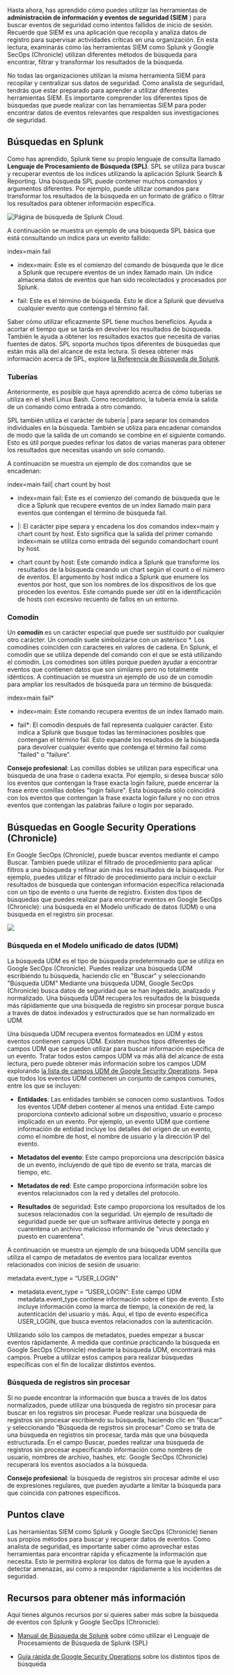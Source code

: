 
Hasta ahora, has aprendido cómo puedes utilizar las herramientas de **administración de información y eventos de seguridad (SIEM** ) para buscar eventos de seguridad como intentos fallidos de inicio de sesión. Recuerde que SIEM es una aplicación que recopila y analiza datos de registro para supervisar actividades críticas en una organización. En esta lectura, examinarás cómo las herramientas SIEM como Splunk y Google SecOps (Chronicle) utilizan diferentes métodos de búsqueda para encontrar, filtrar y transformar los resultados de la búsqueda.

No todas las organizaciones utilizan la misma herramienta SIEM para recopilar y centralizar sus datos de seguridad. Como analista de seguridad, tendrás que estar preparado para aprender a utilizar diferentes herramientas SIEM. Es importante comprender los diferentes tipos de búsquedas que puede realizar con las herramientas SIEM para poder encontrar datos de eventos relevantes que respalden sus investigaciones de seguridad.

## Búsquedas en Splunk

Como has aprendido, Splunk tiene su propio lenguaje de consulta llamado **Lenguaje de Procesamiento de Búsqueda (SPL)**. SPL se utiliza para buscar y recuperar eventos de los índices utilizando la aplicación Splunk Search & Reporting. Una búsqueda SPL puede contener muchos comandos y argumentos diferentes. Por ejemplo, puede utilizar comandos para transformar los resultados de la búsqueda en un formato de gráfico o filtrar los resultados para obtener información específica.

![Página de búsqueda de Splunk Cloud.](https://d3c33hcgiwev3.cloudfront.net/imageAssetProxy.v1/zmjvpMvASVuLzBl6p1-KJg_48cf882e1ea14f6ca2f3ceee91e1f2e1_cIW5xo7oKZMktF78z_u5eTeEJANj9wPgAG39QVCd8PDuvdrztqt2N1fJMbJOFms1QoIgAk0YNgHWjR1LQMLg__bhWqMMWmWke6kQmoWLpyxM5eVwNDyW7_2KttYjVSz2fYPCX4arj1TUHKrSfANwCU8?expiry=1761350400000&hmac=Ojurd4urXPxSTlLq8EI_GC3AsowXYYqe2KQq_mQs2UU)

A continuación se muestra un ejemplo de una búsqueda SPL básica que está consultando un índice para un evento fallido:

index=main fail 

- index=main: Este es el comienzo del comando de búsqueda que le dice a Splunk que recupere eventos de un index llamado main. Un índice almacena datos de eventos que han sido recolectados y procesados por Splunk.
    
- fail: Este es el término de búsqueda. Esto le dice a Splunk que devuelva cualquier evento que contenga el término fail.
    

Saber cómo utilizar eficazmente SPL tiene muchos beneficios. Ayuda a acortar el tiempo que se tarda en devolver los resultados de búsqueda. También le ayuda a obtener los resultados exactos que necesita de varias fuentes de datos. SPL soporta muchos tipos diferentes de búsquedas que están más allá del alcance de esta lectura. Si desea obtener más información acerca de SPL, explore [la Referencia de Búsqueda de Splunk](https://docs.splunk.com/Documentation/Splunk/9.0.2/SearchReference/UnderstandingSPLsyntax).

### **Tuberías**

Anteriormente, es posible que haya aprendido acerca de cómo tuberías se utiliza en el shell Linux Bash. Como recordatorio, la tubería envía la salida de un comando como entrada a otro comando.

SPL también utiliza el carácter de tubería | para separar los comandos individuales en la búsqueda. También se utiliza para encadenar comandos de modo que la salida de un comando se combine en el siguiente comando. Esto es útil porque puedes refinar los datos de varias maneras para obtener los resultados que necesitas usando un solo comando.

A continuación se muestra un ejemplo de dos comandos que se encadenan:

index=main fail| chart count by host

- index=main fail: Este es el comienzo del comando de búsqueda que le dice a Splunk que recupere eventos de un index llamado main para eventos que contengan el término de búsqueda fail.
    
- |: El carácter pipe separa y encadena los dos comandos index=main y chart count by host. Esto significa que la salida del primer comando index=main se utiliza como entrada del segundo comandochart count by host.
    
- chart count by host: Este comando indica a Splunk que transforme los resultados de la búsqueda creando un chart según el count o el número de eventos. El argumento by host indica a Splunk que enumere los eventos por host, que son los nombres de los dispositivos de los que proceden los eventos. Este comando puede ser útil en la identificación de hosts con excesivo recuento de fallos en un entorno.
    

### **Comodín**

Un **comodín** es un carácter especial que puede ser sustituido por cualquier otro carácter. Un comodín suele simbolizarse con un asterisco *. Los comodines coinciden con caracteres en valores de cadena. En Splunk, el comodín que se utiliza depende del comando con el que se está utilizando el comodín. Los comodines son útiles porque pueden ayudar a encontrar eventos que contienen datos que son similares pero no totalmente idénticos. A continuación se muestra un ejemplo de uso de un comodín para ampliar los resultados de búsqueda para un término de búsqueda:

index=main fail*

- index=main: Este comando recupera eventos de un index llamado main.
    
- fail*: El comodín después de fail representa cualquier carácter. Esto indica a Splunk que busque todas las terminaciones posibles que contengan el término fail. Esto expande los resultados de la búsqueda para devolver cualquier evento que contenga el término fail como "failed" o "failure".
    

**Consejo profesional**: Las comillas dobles se utilizan para especificar una búsqueda de una frase o cadena exacta. Por ejemplo, si desea buscar sólo los eventos que contengan la frase exacta login failure, puede encerrar la frase entre comillas dobles "login failure". Esta búsqueda sólo coincidirá con los eventos que contengan la frase exacta login failure y no con otros eventos que contengan las palabras failure o login por separado.

## Búsquedas en Google Security Operations (Chronicle)

En Google SecOps (Chronicle), puede buscar eventos mediante el campo Buscar. También puede utilizar el filtrado de procedimiento para aplicar filtros a una búsqueda y refinar aún más los resultados de la búsqueda. Por ejemplo, puedes utilizar el filtrado de procedimiento para incluir o excluir resultados de búsqueda que contengan información específica relacionada con un tipo de evento o una fuente de registro. Existen dos tipos de búsquedas que puedes realizar para encontrar eventos en Google SecOps (Chronicle): una búsqueda en el Modelo unificado de datos (UDM) o una búsqueda en el registro sin procesar.

![](https://d3c33hcgiwev3.cloudfront.net/imageAssetProxy.v1/_f2c6abf5fc9e4246ba4225efa90979f1_GoogleSecOpsLogo.png?expiry=1761350400000&hmac=CvT3IB9iuAipk_vJ7UAOdD4eNL-AHtt54IRoXxXnGc4)

### **Búsqueda en el Modelo unificado de datos (UDM)**

La búsqueda UDM es el tipo de búsqueda predeterminado que se utiliza en Google SecOps (Chronicle). Puedes realizar una búsqueda UDM escribiendo tu búsqueda, haciendo clic en "Buscar" y seleccionando "Búsqueda UDM" Mediante una búsqueda UDM, Google SecOps (Chronicle) busca datos de seguridad que se han ingestado, analizado y normalizado. Una búsqueda UDM recupera los resultados de la búsqueda más rápidamente que una búsqueda de registro sin procesar porque busca a través de datos indexados y estructurados que se han normalizado en UDM.

Una búsqueda UDM recupera eventos formateados en UDM y estos eventos contienen campos UDM. Existen muchos tipos diferentes de campos UDM que se pueden utilizar para buscar información específica de un evento. Tratar todos estos campos UDM va más allá del alcance de esta lectura, pero puede obtener más información sobre los campos UDM explorando [la lista de campos UDM de Google Security Operations](https://cloud.google.com/chronicle/docs/reference/udm-field-list). Sepa que todos los eventos UDM contienen un conjunto de campos comunes, entre los que se incluyen:

- **Entidades**: Las entidades también se conocen como sustantivos. Todos los eventos UDM deben contener al menos una entidad. Este campo proporciona contexto adicional sobre un dispositivo, usuario o proceso implicado en un evento. Por ejemplo, un evento UDM que contiene información de entidad incluye los detalles del origen de un evento, como el nombre de host, el nombre de usuario y la dirección IP del evento.
    
- **Metadatos del evento**: Este campo proporciona una descripción básica de un evento, incluyendo de qué tipo de evento se trata, marcas de tiempo, etc.
    
- **Metadatos de red**: Este campo proporciona información sobre los eventos relacionados con la red y detalles del protocolo.
    
- **Resultados** de seguridad: Este campo proporciona los resultados de los sucesos relacionados con la seguridad. Un ejemplo de resultado de seguridad puede ser que un software antivirus detecte y ponga en cuarentena un archivo malicioso informando de "virus detectado y puesto en cuarentena".
    

A continuación se muestra un ejemplo de una búsqueda UDM sencilla que utiliza el campo de metadatos de eventos para localizar eventos relacionados con inicios de sesión de usuario:

metadata.event_type = “USER_LOGIN” 

- metadata.event_type = “USER_LOGIN”: Este campo UDM metadata.event_type contiene información sobre el tipo de evento. Esto incluye información como la marca de tiempo, la conexión de red, la autenticación del usuario y más. Aquí, el tipo de evento especifica USER_LOGIN, que busca eventos relacionados con la autenticación.
    

Utilizando sólo los campos de metadatos, puedes empezar a buscar eventos rápidamente. A medida que continúe practicando la búsqueda en Google SecOps (Chronicle) mediante la búsqueda UDM, encontrará más campos. Pruebe a utilizar estos campos para realizar búsquedas específicas con el fin de localizar distintos eventos.

### **Búsqueda de registros sin procesar**

Si no puede encontrar la información que busca a través de los datos normalizados, puede utilizar una búsqueda de registro sin procesar para buscar en los registros sin procesar. Puede realizar una búsqueda de registros sin procesar escribiendo su búsqueda, haciendo clic en "Buscar" y seleccionando "Búsqueda de registros sin procesar" Como se trata de una búsqueda en registros sin procesar, tarda más que una búsqueda estructurada. En el campo Buscar, puedes realizar una búsqueda de registros sin procesar especificando información como nombres de usuario, nombres de archivo, hashes, etc. Google SecOps (Chronicle) recuperará los eventos asociados a la búsqueda.

**Consejo profesional**: la búsqueda de registros sin procesar admite el uso de expresiones regulares, que pueden ayudarte a limitar la búsqueda para que coincida con patrones específicos.

## Puntos clave

Las herramientas SIEM como Splunk y Google SecOps (Chronicle) tienen sus propios métodos para buscar y recuperar datos de eventos. Como analista de seguridad, es importante saber cómo aprovechar estas herramientas para encontrar rápida y eficazmente la información que necesita. Esto le permitirá explorar los datos de forma que le ayuden a detectar amenazas, así como a responder rápidamente a los incidentes de seguridad.

## Recursos para obtener más información

Aquí tienes algunos recursos por si quieres saber más sobre la búsqueda de eventos con Splunk y Google SecOps (Chronicle):

- [Manual de Búsqueda de Splunk](https://docs.splunk.com/Documentation/Splunk/9.0.1/Search/GetstartedwithSearch) sobre cómo utilizar el Lenguaje de Procesamiento de Búsqueda de Splunk (SPL)
    
- [Guía rápida de Google Security Operations](https://cloud.google.com/chronicle/docs/review-security-alert) sobre los distintos tipos de búsqueda
